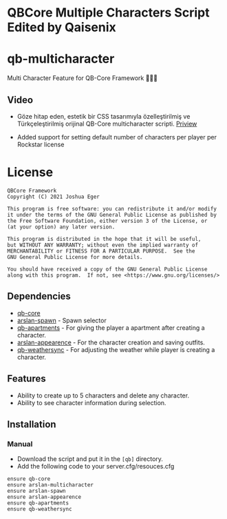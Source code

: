 # QBCore Multiple Characters Script Edited by Qaisenix

# qb-multicharacter
Multi Character Feature for QB-Core Framework :people_holding_hands:

## Video
- Göze hitap eden, estetik bir CSS tasarımıyla özelleştirilmiş ve Türkçeleştirilmiş orijinal QB-Core multicharacter scripti.
[Priview](https://streamable.com/jevw3a)

- Added support for setting default number of characters per player per Rockstar license

# License

    QBCore Framework
    Copyright (C) 2021 Joshua Eger

    This program is free software: you can redistribute it and/or modify
    it under the terms of the GNU General Public License as published by
    the Free Software Foundation, either version 3 of the License, or
    (at your option) any later version.

    This program is distributed in the hope that it will be useful,
    but WITHOUT ANY WARRANTY; without even the implied warranty of
    MERCHANTABILITY or FITNESS FOR A PARTICULAR PURPOSE.  See the
    GNU General Public License for more details.

    You should have received a copy of the GNU General Public License
    along with this program.  If not, see <https://www.gnu.org/licenses/>


## Dependencies
- [qb-core](https://github.com/qbcore-framework/qb-core)
- [arslan-spawn](https://github.com/SezerGuvener/arslan-spawn) - Spawn selector
- [qb-apartments](https://github.com/qbcore-framework/qb-apartments) - For giving the player a apartment after creating a character.
- [arslan-appearence](https://github.com/SezerGuvener/arslan-appearence) - For the character creation and saving outfits.
- [qb-weathersync](https://github.com/qbcore-framework/qb-weathersync) - For adjusting the weather while player is creating a character.

## Features
- Ability to create up to 5 characters and delete any character.
- Ability to see character information during selection.

## Installation
### Manual
- Download the script and put it in the `[qb]` directory.
- Add the following code to your server.cfg/resouces.cfg
```
ensure qb-core
ensure arslan-multicharacter
ensure arslan-spawn
ensure arslan-appearence
ensure qb-apartments
ensure qb-weathersync
```
